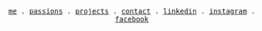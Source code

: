 <p align="center">
  <samp>
    <a href="https://bharadwaj.duggaraju.com/">me</a> .
    <a href="https://bharadwaj.duggaraju.com/#passions">passions</a> .
    <a href="https://bharadwaj.duggaraju.com/#projects">projects</a> .
    <a href="mailto:bharadwaj.duggaraju@outlook.com">contact</a> .
    <a href="https://www.linkedin.com/in/bharadwaj-duggaraju-4a85b2218/">linkedin</a> .
    <a href="https://instagram.com/bharadwaj_duggaraju">instagram</a> .
    <a href="https://www.facebook.com/bharadwaj.duggaraju">facebook</a>
  </samp>
</p>



<!-- - 🔭 I’m currently working on ...
- 🌱 I’m currently learning ...
- 👯 I’m looking to collaborate on ...
- 🤔 I’m looking for help with ...
- 💬 Ask me about ...
- 📫 How to reach me: ...
- 😄 Pronouns: ...
- ⚡ Fun fact: ...

 -->
